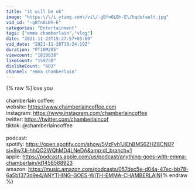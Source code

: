 ```yaml
---
title: "it will be ok"
image: "https:\/\/i.ytimg.com\/vi\/-gBfn6LBh-E\/hqdefault.jpg"
vid_id: "-gBfn6LBh-E"
categories: "Entertainment"
tags: ["emma chamberlain","vlog"]
date: "2021-11-23T15:27:57+03:00"
vid_date: "2021-11-20T18:24:19Z"
duration: "PT10M20S"
viewcount: "1810838"
likeCount: "159750"
dislikeCount: "603"
channel: "emma chamberlain"
---
```

{% raw %}love you<br /><br />chamberlain coffee:<br />website: <a rel="nofollow" target="blank" href="https://www.chamberlaincoffee.com">https://www.chamberlaincoffee.com</a> <br />instagram: <a rel="nofollow" target="blank" href="https://www.instagram.com/chamberlaincoffee">https://www.instagram.com/chamberlaincoffee</a><br />twitter: <a rel="nofollow" target="blank" href="https://twitter.com/chamberlaincof">https://twitter.com/chamberlaincof</a><br />tiktok: @chamberlaincoffee<br /><br />podcast:<br />spotify: <a rel="nofollow" target="blank" href="https://open.spotify.com/show/5VzFvh1JlEhBMS6ZHZ8CNO?si=9w7Ji-hhQO2WQhMD4LNeDA&amp;dl_branch=1">https://open.spotify.com/show/5VzFvh1JlEhBMS6ZHZ8CNO?si=9w7Ji-hhQO2WQhMD4LNeDA&amp;dl_branch=1</a><br />apple: <a rel="nofollow" target="blank" href="https://podcasts.apple.com/us/podcast/anything-goes-with-emma-chamberlain/id1458568923">https://podcasts.apple.com/us/podcast/anything-goes-with-emma-chamberlain/id1458568923</a><br />amazon: <a rel="nofollow" target="blank" href="https://music.amazon.com/podcasts/057dec5e-d04a-47ec-bb78-6a5b1373d9e4/ANYTHING-GOES-WITH-EMMA-CHAMBERLAIN">https://music.amazon.com/podcasts/057dec5e-d04a-47ec-bb78-6a5b1373d9e4/ANYTHING-GOES-WITH-EMMA-CHAMBERLAIN</a>{% endraw %}
